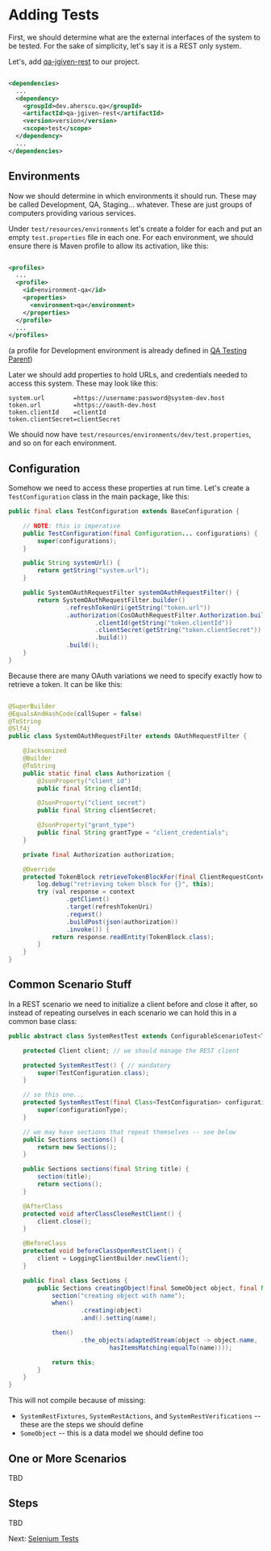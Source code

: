 # Adding Tests

First, we should determine what are the external interfaces of the system to be
tested. For the sake of simplicity, let's say it is a REST only system.

Let's, add [qa-jgiven-rest](qa-jgiven-rest/dependency-info.html) to our project.

```xml

<dependencies>
  ...
  <dependency>
    <groupId>dev.aherscu.qa</groupId>
    <artifactId>qa-jgiven-rest</artifactId>
    <version>version</version>
    <scope>test</scope>
  </dependency>
  ...
</dependencies>
```

## Environments

Now we should determine in which environments it should run. These may be called
Development, QA, Staging... whatever. These are just groups of computers
providing various services.

Under `test/resources/environments` let's create a folder for each and put an
empty `test.properties` file in each one. For each environment, we should ensure
there is Maven profile to allow its activation, like this:

```xml

<profiles>
  ...
  <profile>
    <id>environment-qa</id>
    <properties>
      <environment>qa</environment>
    </properties>
  </profile>
  ...
</profiles>
```

(a profile for Development environment is already defined
in [QA Testing Parent](qa-testing-parent/index.html))

Later we should add properties to hold URLs, and credentials needed to access
this system. These may look like this:

```properties
system.url        =https://username:password@system-dev.host
token.url         =https://oauth-dev.host
token.clientId    =clientId
token.clientSecret=clientSecret
```

We should now have `test/resources/environments/dev/test.properties`, and so on
for each environment.

## Configuration

Somehow we need to access these properties at run time. Let's create
a `TestConfiguration` class in the main package, like this:

```java
public final class TestConfiguration extends BaseConfiguration {

    // NOTE: this is imperative
    public TestConfiguration(final Configuration... configurations) {
        super(configurations);
    }

    public String systemUrl() {
        return getString("system.url");
    }

    public SystemOAuthRequestFilter systemOAuthRequestFilter() {
        return SystemOAuthRequestFilter.builder()
                .refreshTokenUri(getString("token.url"))
                .authorization(CosOAuthRequestFilter.Authorization.builder()
                        .clientId(getString("token.clientId"))
                        .clientSecret(getString("token.clientSecret"))
                        .build())
                .build();
    }
}
```

Because there are many OAuth variations we need to specify exactly how to
retrieve a token. It can be like this:

```java

@SuperBuilder
@EqualsAndHashCode(callSuper = false)
@ToString
@Slf4j
public class SystemOAuthRequestFilter extends OAuthRequestFilter {

    @Jacksonized
    @Builder
    @ToString
    public static final class Authorization {
        @JsonProperty("client_id")
        public final String clientId;

        @JsonProperty("client_secret")
        public final String clientSecret;

        @JsonProperty("grant_type")
        public final String grantType = "client_credentials";
    }

    private final Authorization authorization;

    @Override
    protected TokenBlock retrieveTokenBlockFor(final ClientRequestContext context) {
        log.debug("retrieving token block for {}", this);
        try (val response = context
                .getClient()
                .target(refreshTokenUri)
                .request()
                .buildPost(json(authorization))
                .invoke()) {
            return response.readEntity(TokenBlock.class);
        }
    }
}
```

## Common Scenario Stuff

In a REST scenario we need to initialize a client before and close it after, so
instead of repeating ourselves in each scenario we can hold this in a common
base class:

```java
public abstract class SystemRestTest extends ConfigurableScenarioTest<TestConfiguration, RestScenarioType, SystemRestFixtures<?>, SystemRestActions<?>, SystemRestVerifications<?>> {

    protected Client client; // we should manage the REST client

    protected SystemRestTest() { // mandatory
        super(TestConfiguration.class);
    }

    // so this one...
    protected SystemRestTest(final Class<TestConfiguration> configurationType) {
        super(configurationType);
    }

    // we may have sections that repeat themselves -- see below
    public Sections sections() {
        return new Sections();
    }

    public Sections sections(final String title) {
        section(title);
        return sections();
    }

    @AfterClass
    protected void afterClassCloseRestClient() {
        client.close();
    }

    @BeforeClass
    protected void beforeClassOpenRestClient() {
        client = LoggingClientBuilder.newClient();
    }

    public final class Sections {
        public Sections creatingObject(final SomeObject object, final Name name) {
            section("creating object with name");
            when()
                    .creating(object)
                    .and().setting(name);

            then()
                    .the_objects(adaptedStream(object -> object.name,
                            hasItemsMatching(equalTo(name))));

            return this;
        }
    }
}
```

This will not compile because of missing:
* `SystemRestFixtures`, `SystemRestActions`, and `SystemRestVerifications` -- these are the steps we should define
* `SomeObject` -- this is a data model we should define too

## One or More Scenarios

TBD

## Steps

TBD

Next: [Selenium Tests](selenium-tests.html)
